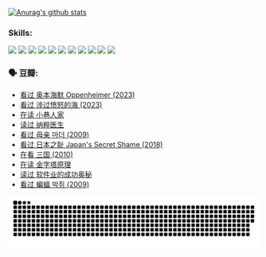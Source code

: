 
[![Anurag's github stats](https://github-readme-stats.vercel.app/api?username=w940853815)](https://github.com/anuraghazra/github-readme-stats)

### Skills:

<code><img height="32" src="https://cdn.jsdelivr.net/npm/simple-icons@v5/icons/python.svg"></code>
<code><img height="32" src="https://cdn.jsdelivr.net/npm/simple-icons@v5/icons/javascript.svg"></code>
<code><img height="32" src="https://cdn.jsdelivr.net/npm/simple-icons@v5/icons/django.svg"></code>
<code><img height="32" src="https://cdn.jsdelivr.net/npm/simple-icons@v5/icons/flask.svg"></code>
<code><img height="32" src="https://cdn.jsdelivr.net/npm/simple-icons@v5/icons/vuetify.svg"></code>
<code><img height="32" src="https://cdn.jsdelivr.net/npm/simple-icons@v5/icons/git.svg"></code>
<code><img height="32" src="https://cdn.jsdelivr.net/npm/simple-icons@v5/icons/docker.svg"></code>
<code><img height="32" src="https://cdn.jsdelivr.net/npm/simple-icons@v5/icons/postgresql.svg"></code>
<code><img height="32" src="https://cdn.jsdelivr.net/npm/simple-icons@v5/icons/elasticsearch.svg"></code>
<code><img height="32" src="https://cdn.jsdelivr.net/npm/simple-icons@v5/icons/macos.svg"></code>
<code><img height="32" src="https://cdn.jsdelivr.net/npm/simple-icons@v5/icons/linux.svg"></code>

### 🗣 豆瓣:

<!-- DOUBAN-ACTIVITIES:START -->
- [看过 奥本海默 Oppenheimer‎ (2023)](https://www.douban.com/people/136069238/status/4454740976/?_i=02145692)
- [看过 涉过愤怒的海‎ (2023)](https://www.douban.com/people/136069238/status/4449502811/?_i=02145692)
- [在读 小巷人家](https://www.douban.com/people/136069238/status/4445749134/?_i=02145692)
- [读过 纳粹医生](https://www.douban.com/people/136069238/status/4445748598/?_i=02145692)
- [看过 母亲 마더‎ (2009)](https://www.douban.com/people/136069238/status/4442102172/?_i=02145692)
- [看过 日本之耻 Japan's Secret Shame‎ (2018)](https://www.douban.com/people/136069238/status/4431579101/?_i=02145692)
- [在看 三国‎ (2010)](https://www.douban.com/people/136069238/status/4430559482/?_i=02145692)
- [在读 金字塔原理](https://www.douban.com/people/136069238/status/4424812753/?_i=02145692)
- [读过 软件业的成功奥秘](https://www.douban.com/people/136069238/status/4424809958/?_i=02145692)
- [看过 蝙蝠 박쥐‎ (2009)](https://www.douban.com/people/136069238/status/4422787315/?_i=02145692)
<!-- DOUBAN-ACTIVITIES:END -->


![Snake animation](https://raw.githubusercontent.com/w940853815/w940853815/output/github-contribution-grid-snake.svg)

<!--
**w940853815/w940853815** is a ✨ _special_ ✨ repository because its `README.md` (this file) appears on your GitHub profile.

Here are some ideas to get you started:

- 🔭 I’m currently working on ...
- 🌱 I’m currently learning ...
- 👯 I’m looking to collaborate on ...
- 🤔 I’m looking for help with ...
- 💬 Ask me about ...
- 📫 How to reach me: ...
- 😄 Pronouns: ...
- ⚡ Fun fact: ...
-->
